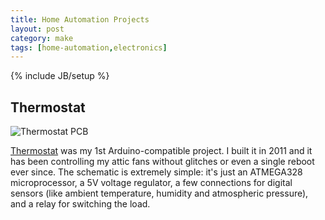 ```yaml
---
title: Home Automation Projects
layout: post
category: make
tags: [home-automation,electronics]
---
```

{% include JB/setup %}

## Thermostat

![Thermostat PCB](https://raw.github.com/sudarkoff/thermostat/master/eagle/board.png)

[Thermostat](https://github.com/sudarkoff/thermostat) was my 1st Arduino-compatible project. I built it in 2011 and it has been controlling my attic fans without glitches or even a single reboot ever since. The schematic is extremely simple: it's just an ATMEGA328 microprocessor, a 5V voltage regulator, a few connections for digital sensors (like ambient temperature, humidity and atmospheric pressure), and a relay for switching the load.
